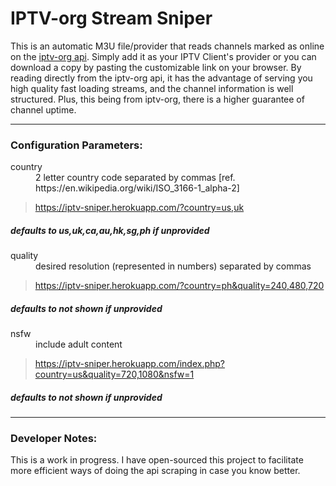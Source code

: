 # IPTV-org Stream Sniper

This is an automatic M3U file/provider that reads channels marked as online on the [iptv-org api](https://github.com/iptv-org/api). Simply add it as your IPTV Client's provider or you can download a copy by pasting the customizable link on your browser. By reading directly from the iptv-org api, it has the advantage of serving you high quality fast loading streams, and the channel information is well structured. Plus, this being from iptv-org, there is a higher guarantee of channel uptime.

---
### Configuration Parameters:
<dl>
  <dt>country</dt>
  <dd>2 letter country code separated by commas [ref. https://en.wikipedia.org/wiki/ISO_3166-1_alpha-2]</dd>

>https://iptv-sniper.herokuapp.com/?country=us,uk​

##### defaults to us,uk,ca,au,hk,sg,ph if unprovided​

  <dt>quality</dt>
  <dd>desired resolution (represented in numbers) separated by commas</dd>

>https://iptv-sniper.herokuapp.com/?country=ph&quality=240,480,720​

##### defaults to not shown if unprovided​

  <dt>nsfw</dt>
  <dd>include adult content</dd>

>https://iptv-sniper.herokuapp.com/index.php?country=us&quality=720,1080&nsfw=1​

##### defaults to not shown if unprovided​
</dl>

---
### Developer Notes:
This is a work in progress. I have open-sourced this project to facilitate more efficient ways of doing the api scraping in case you know better.